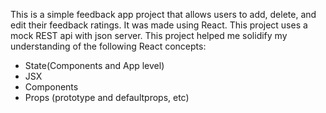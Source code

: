 This is a simple feedback app project that allows users to add, delete, and edit their feedback ratings.
It was made using React. This project uses a mock REST api with json server.
This project helped me solidify my understanding of the following React concepts:
- State(Components and App level)
- JSX
- Components
- Props (prototype and defaultprops, etc)
